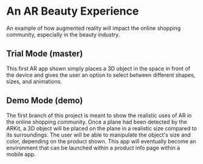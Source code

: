 # An AR Beauty Experience

An example of how augmented reality will impact the online shopping community, especially in the beauty industry.

## Trial Mode (master)

This first AR app shown simply places a 3D object in the space in front of the device and gives the user an option to select between different shapes, sizes, and animations.


## Demo Mode (demo)

The first branch of this project is meant to show the realistic uses of AR in the online shopping community. Once a plane had been detected by the ARKit, a 3D object will be placed on the plane in a realistic size compared to its surroundings. The user will be able to manipulate the object's size and color, depending on the product shown. This app will eventually become an environment that can be launched within a product info page within a mobile app.


